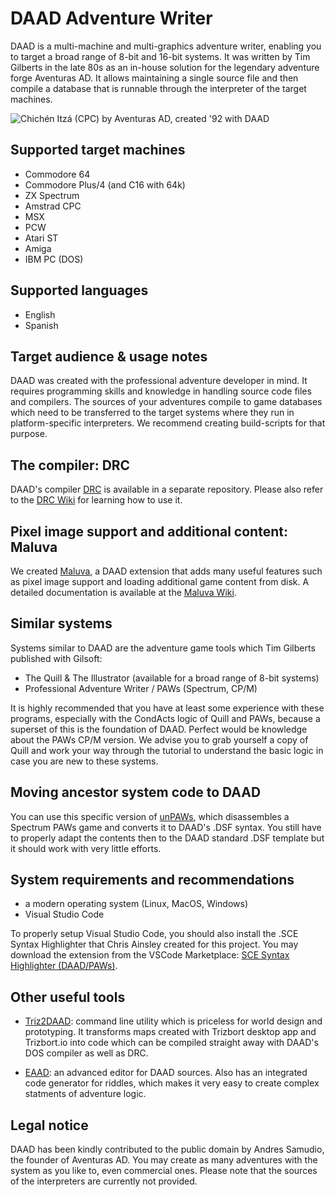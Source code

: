 # DAAD Adventure Writer

DAAD is a multi-machine and multi-graphics adventure writer, enabling you to target a broad range of 8-bit and 16-bit systems. It was written by Tim Gilberts in the late 80s as an in-house solution for the legendary adventure forge Aventuras AD. It allows maintaining a single source file and then compile a database that is runnable through the interpreter of the target machines.

![Chichén Itzá (CPC) by Aventuras AD, created '92 with DAAD](http://f.cl.ly/items/2b3q2X3c2M3m451O2G1b/chichen_itza_cpc.png "Chichén Itzá (CPC) by Aventuras AD, created '92 with DAAD")

## Supported target machines

* Commodore 64
* Commodore Plus/4 (and C16 with 64k)
* ZX Spectrum
* Amstrad CPC
* MSX
* PCW
* Atari ST
* Amiga
* IBM PC (DOS)

## Supported languages

* English
* Spanish

## Target audience & usage notes

DAAD was created with the professional adventure developer in mind. It requires programming skills and knowledge in handling source code files and compilers. The sources of your adventures compile to game databases which need to be transferred to the target systems where they run in platform-specific interpreters. We recommend creating build-scripts for that purpose.

## The compiler: DRC

DAAD's compiler [DRC](https://github.com/daad-adventure-writer/DRC) is available in a separate repository. Please also refer to the [DRC Wiki](https://github.com/daad-adventure-writer/DRC/wiki) for learning how to use it.

## Pixel image support and additional content: Maluva

We created [Maluva](https://github.com/daad-adventure-writer/MALUVA), a DAAD extension that adds many useful features such as pixel image support and loading additional game content from disk. A detailed documentation is available at the [Maluva Wiki](https://github.com/daad-adventure-writer/MALUVA/wiki).

## Similar systems

Systems similar to DAAD are the adventure game tools which Tim Gilberts published with Gilsoft:

* The Quill & The Illustrator (available for a broad range of 8-bit systems)
* Professional Adventure Writer / PAWs (Spectrum, CP/M)

It is highly recommended that you have at least some experience with these programs, especially with the CondActs logic of Quill and PAWs, because a superset of this is the foundation of DAAD. Perfect would be knowledge about the PAWs CP/M version. We advise you to grab yourself a copy of Quill and work your way through the tutorial to understand the basic logic in case you are new to these systems.

## Moving ancestor system code to DAAD

You can use this specific version of [unPAWs](https://github.com/Utodev/unPAWs/tree/DSF), which disassembles a Spectrum PAWs game and converts it to DAAD's .DSF syntax. You still have to properly adapt the contents then to the DAAD standard .DSF template but it should work with very little efforts. 

## System requirements and recommendations

* a modern operating system (Linux, MacOS, Windows)
* Visual Studio Code

To properly setup Visual Studio Code, you should also install the .SCE Syntax Highlighter that Chris Ainsley created for this project. You may download the extension from the VSCode Marketplace: [SCE Syntax Highlighter (DAAD/PAWs)](https://marketplace.visualstudio.com/items?itemName=ainslec.daad-paws-sce).

## Other useful tools

* [Triz2DAAD](https://pypi.org/project/triz2DAAD/): command line utility which is priceless for world design and prototyping. It transforms maps created with Trizbort desktop app and Trizbort.io into code which can be compiled straight away with DAAD's DOS compiler as well as DRC.  

* [EAAD](https://github.com/Utodev/EAAD): an advanced editor for DAAD sources. Also has an integrated code generator for riddles, which makes it very easy to create complex statments of adventure logic.

## Legal notice

DAAD has been kindly contributed to the public domain by Andres Samudio, the founder of Aventuras AD. You may create as many adventures with the system as you like to, even commercial ones. Please note that the sources of the interpreters are currently not provided.
